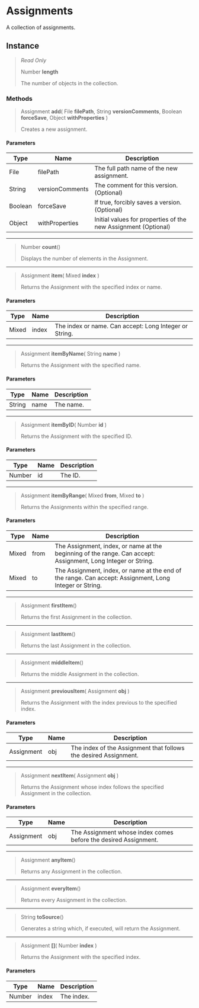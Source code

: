 # Assignments
A collection of assignments.

## Instance
> *Read Only* 
> 
> Number **length** 
>
> The number of objects in the collection.

### Methods
> Assignment **add**( File **filePath**, String **versionComments**, Boolean **forceSave**, Object **withProperties** )
> 
> Creates a new assignment.
#### Parameters
| Type | Name | Description |
|---|---|---|
| File | filePath | The full path name of the new assignment. |
| String | versionComments | The comment for this version. (Optional) |
| Boolean | forceSave | If true, forcibly saves a version. (Optional) |
| Object | withProperties | Initial values for properties of the new Assignment (Optional) |

*** 
> Number **count**()
> 
> Displays the number of elements in the Assignment.
*** 
> Assignment **item**( Mixed **index** )
> 
> Returns the Assignment with the specified index or name.
#### Parameters
| Type | Name | Description |
|---|---|---|
| Mixed | index | The index or name. Can accept: Long Integer or String. |

*** 
> Assignment **itemByName**( String **name** )
> 
> Returns the Assignment with the specified name.
#### Parameters
| Type | Name | Description |
|---|---|---|
| String | name | The name. |

*** 
> Assignment **itemByID**( Number **id** )
> 
> Returns the Assignment with the specified ID.
#### Parameters
| Type | Name | Description |
|---|---|---|
| Number | id | The ID. |

*** 
> Assignment **itemByRange**( Mixed **from**, Mixed **to** )
> 
> Returns the Assignments within the specified range.
#### Parameters
| Type | Name | Description |
|---|---|---|
| Mixed | from | The Assignment, index, or name at the beginning of the range. Can accept: Assignment, Long Integer or String. |
| Mixed | to | The Assignment, index, or name at the end of the range. Can accept: Assignment, Long Integer or String. |

*** 
> Assignment **firstItem**()
> 
> Returns the first Assignment in the collection.
*** 
> Assignment **lastItem**()
> 
> Returns the last Assignment in the collection.
*** 
> Assignment **middleItem**()
> 
> Returns the middle Assignment in the collection.
*** 
> Assignment **previousItem**( Assignment **obj** )
> 
> Returns the Assignment with the index previous to the specified index.
#### Parameters
| Type | Name | Description |
|---|---|---|
| Assignment | obj | The index of the Assignment that follows the desired Assignment. |

*** 
> Assignment **nextItem**( Assignment **obj** )
> 
> Returns the Assignment whose index follows the specified Assignment in the collection.
#### Parameters
| Type | Name | Description |
|---|---|---|
| Assignment | obj | The Assignment whose index comes before the desired Assignment. |

*** 
> Assignment **anyItem**()
> 
> Returns any Assignment in the collection.
*** 
> Assignment **everyItem**()
> 
> Returns every Assignment in the collection.
*** 
> String **toSource**()
> 
> Generates a string which, if executed, will return the Assignment.
*** 
> Assignment **[]**( Number **index** )
> 
> Returns the Assignment with the specified index.
#### Parameters
| Type | Name | Description |
|---|---|---|
| Number | index | The index. |


